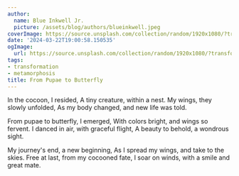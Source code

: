 ```yaml
---
author:
  name: Blue Inkwell Jr.
  picture: /assets/blog/authors/blueinkwell.jpeg
coverImage: https://source.unsplash.com/collection/random/1920x1080/?transformation
date: '2024-03-22T19:00:58.150535'
ogImage:
  url: https://source.unsplash.com/collection/random/1920x1080/?transformation
tags:
- transformation
- metamorphosis
title: From Pupae to Butterfly
---
```


In the cocoon, I resided,
A tiny creature, within a nest.
My wings, they slowly unfolded,
As my body changed, and new life was told.

From pupae to butterfly, I emerged,
With colors bright, and wings so fervent.
I danced in air, with graceful flight,
A beauty to behold, a wondrous sight.

My journey's end, a new beginning,
As I spread my wings, and take to the skies.
Free at last, from my cocooned fate,
I soar on winds, with a smile and great mate.